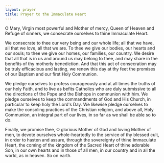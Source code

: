 ```yaml
---
layout: prayer
title: Prayer to the Immaculate Heart
---
```

O Mary, Virgin most powerful and Mother of mercy, Queen of Heaven and Refuge of sinners, we consecrate ourselves to thine Immaculate Heart.

We consecrate to thee our very being and our whole life; all that we have, all that we love, all that we are. To thee we give our bodies, our hearts and our souls; to thee we give our homes, our families, our country. We desire that all that is in us and around us may belong to thee, and may share in the benefits of thy motherly benediction. And that this act of consecration may be truly efficacious and lasting, we renew this day at thy feet the promises of our Baptism and our first Holy Communion.

We pledge ourselves to profess courageously and at all times the truths of our holy Faith, and to live as befits Catholics who are duly submissive to all the directions of the Pope and the Bishops in communion with him. We pledge ourselves to keep the commandments of God and His Church, in particular to keep holy the Lord's Day. We likewise pledge ourselves to make the consoling practices of the Christian religion, and above all, Holy Communion, an integral part of our lives, in so far as we shall be able so to do.

Finally, we promise thee, O glorious Mother of God and loving Mother of men, to devote ourselves whole-heartedly to the service of thy blessed cult, in order to hasten and assure, through the sovereignty of thine Immaculate Heart, the coming of the kingdom of the Sacred Heart of thine adorable Son, in our own hearts and in those of all men, in our country and in all the world, as in heaven. So on earth.